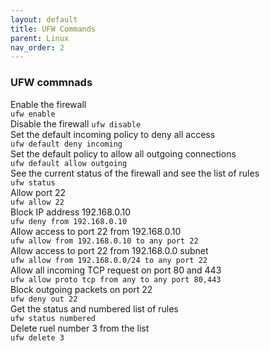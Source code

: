 ```yaml
---
layout: default
title: UFW Commands
parent: Linux
nav_order: 2
---
```

### UFW commnads

Enable the firewall   
```ufw enable```  
Disable the firewall
```ufw disable```   
Set the default incoming policy to deny all access   
```ufw default deny incoming ```    
Set the default policy to allow all outgoing connections    
```ufw default allow outgoing```    
See the current status of the firewall and see the list of rules   
```ufw status```   
Allow port 22   
```ufw allow 22```    
Block IP address 192.168.0.10   
```ufw deny from 192.168.0.10```   
Allow access to port 22 from 192.168.0.10   
```ufw allow from 192.168.0.10 to any port 22```  
Allow access to port 22 from 192.168.0.0 subnet   
```ufw allow from 192.168.0.0/24 to any port 22 ```   
Allow all incoming TCP request on port 80 and 443   
```ufw allow proto tcp from any to any port 80,443 ```  
Block outgoing packets on port 22   
```ufw deny out 22 ```   
Get the status and numbered list of rules   
```ufw status numbered ```   
Delete ruel number 3 from the list   
```ufw delete 3 ```
